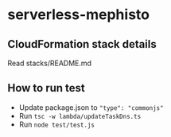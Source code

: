# serverless-mephisto

## CloudFormation stack details
Read stacks/README.md

## How to run test
- Update package.json to `"type": "commonjs"`
- Run `tsc -w lambda/updateTaskDns.ts`
- Run `node test/test.js`